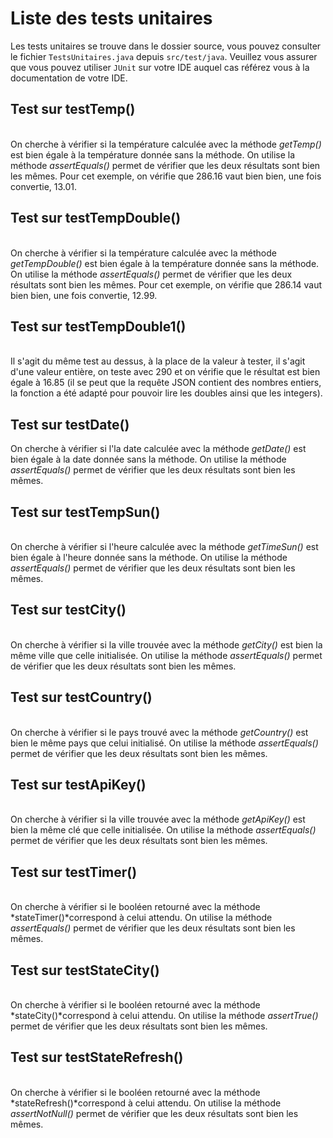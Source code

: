 # Liste des tests unitaires

Les tests unitaires se trouve dans le dossier source, vous pouvez consulter le fichier `TestsUnitaires.java` depuis `src/test/java`. Veuillez vous assurer que vous pouvez utiliser `JUnit` sur votre IDE auquel cas référez vous à la documentation de votre IDE.

## Test sur testTemp()

</br> On cherche à vérifier si la température calculée avec la méthode *getTemp()* est bien égale à la température donnée sans la méthode. On utilise la méthode *assertEquals()* permet de vérifier que les deux résultats sont bien les mêmes. Pour cet exemple, on vérifie que 286.16 vaut bien bien, une fois convertie, 13.01.

## Test sur testTempDouble()

</br> On cherche à vérifier si la température calculée avec la méthode *getTempDouble()* est bien égale à la température donnée sans la méthode. On utilise la méthode *assertEquals()* permet de vérifier que les deux résultats sont bien les mêmes. Pour cet exemple, on vérifie que 286.14 vaut bien bien, une fois convertie, 12.99.

## Test sur testTempDouble1()

</br> Il s'agit du même test au dessus, à la place de la valeur à tester, il s'agit d'une valeur entière, on teste avec 290 et on vérifie que le résultat est bien égale à 16.85 (il se peut que la requête JSON contient des nombres entiers, la fonction a été adapté pour pouvoir lire les doubles ainsi que les integers).

## Test sur testDate()

On cherche à vérifier si l'la date calculée avec la méthode *getDate()* est bien égale à la date donnée sans la méthode. On utilise la méthode *assertEquals()* permet de vérifier que les deux résultats sont bien les mêmes.

## Test sur testTempSun()

</br> On cherche à vérifier si l'heure calculée avec la méthode *getTimeSun()* est bien égale à l'heure donnée sans la méthode. On utilise la méthode *assertEquals()* permet de vérifier que les deux résultats sont bien les mêmes.

## Test sur testCity()

</br> On cherche à vérifier si la ville trouvée avec la méthode *getCity()* est bien la même ville que celle initialisée. On utilise la méthode *assertEquals()* permet de vérifier que les deux résultats sont bien les mêmes.

## Test sur testCountry()

</br> On cherche à vérifier si le pays trouvé avec la méthode *getCountry()* est bien le même pays que celui initialisé. On utilise la méthode *assertEquals()* permet de vérifier que les deux résultats sont bien les mêmes.

## Test sur testApiKey()

</br> On cherche à vérifier si la ville trouvée avec la méthode *getApiKey()* est bien la même clé que celle initialisée. On utilise la méthode *assertEquals()* permet de vérifier que les deux résultats sont bien les mêmes.

## Test sur testTimer()

</br> On cherche à vérifier si le booléen retourné avec la méthode *stateTimer()*correspond à celui attendu. On utilise la méthode *assertEquals()* permet de vérifier que les deux résultats sont bien les mêmes.

## Test sur testStateCity()

</br> On cherche à vérifier si le booléen retourné avec la méthode *stateCity()*correspond à celui attendu. On utilise la méthode *assertTrue()* permet de vérifier que les deux résultats sont bien les mêmes.

## Test sur testStateRefresh()

</br> On cherche à vérifier si le booléen retourné avec la méthode *stateRefresh()*correspond à celui attendu. On utilise la méthode *assertNotNull()* permet de vérifier que les deux résultats sont bien les mêmes.